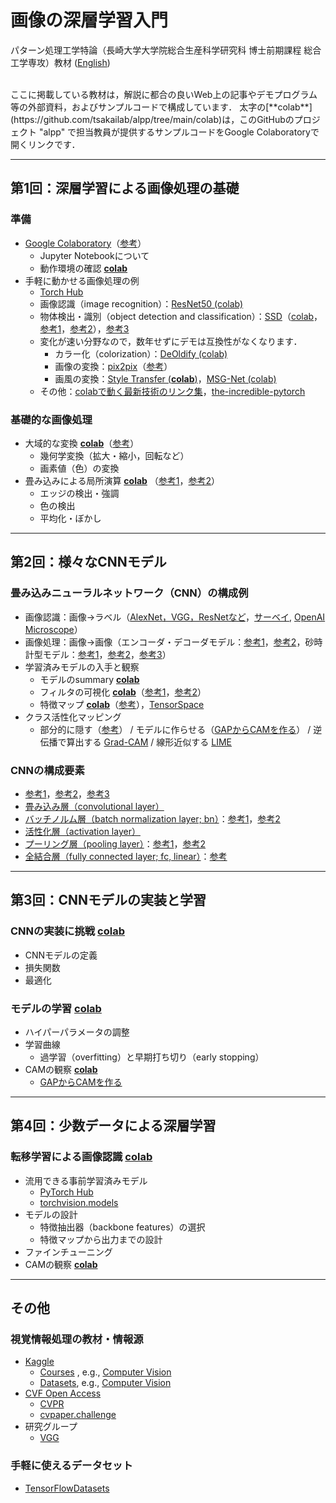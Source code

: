 # 画像の深層学習入門
パターン処理工学特論（長崎大学大学院総合生産科学研究科 博士前期課程 総合工学専攻）教材 ([English](README.md))

<br>
ここに掲載している教材は，解説に都合の良いWeb上の記事やデモプログラム等の外部資料，およびサンプルコードで構成しています．
太字の[**colab**](https://github.com/tsakailab/alpp/tree/main/colab)は，このGitHubのプロジェクト "alpp" で担当教員が提供するサンプルコードをGoogle Colaboratoryで開くリンクです．


---

## 第1回：深層学習による画像処理の基礎

### 準備
- [Google Colaboratory](https://colab.research.google.com/)（[参考](https://blog.kikagaku.co.jp/google-colab-howto)）
  - Jupyter Notebookについて
  - 動作環境の確認 [**colab**](https://githubtocolab.com/tsakailab/alpp/blob/main/colab/display_colab_spec.ipynb)
- 手軽に動かせる画像処理の例
  - [Torch Hub](https://pytorch.org/hub/research-models)
  - 画像認識（image recognition）：[ResNet50 (colab)](https://colab.research.google.com/github/pytorch/pytorch.github.io/blob/master/assets/hub/nvidia_deeplearningexamples_resnet50.ipynb)
  - 物体検出・識別（object detection and classification）：[SSD](https://arxiv.org/pdf/1512.02325.pdf)（[colab](https://colab.research.google.com/github/pytorch/pytorch.github.io/blob/master/assets/hub/nvidia_deeplearningexamples_ssd.ipynb)，[参考1](http://www.cs.unc.edu/~wliu/papers/ssd_eccv2016_slide.pdf)，[参考2](https://jonathan-hui.medium.com/ssd-object-detection-single-shot-multibox-detector-for-real-time-processing-9bd8deac0e06)），[参考3](https://medium.com/zylapp/review-of-deep-learning-algorithms-for-object-detection-c1f3d437b852)
  - 変化が速い分野なので，数年せずにデモは互換性がなくなります．
    - カラー化（colorization）：[DeOldify (colab)](https://github.com/jantic/DeOldify/blob/master/ImageColorizerColab.ipynb)
    - 画像の変換：[pix2pix](https://phillipi.github.io/pix2pix/)（[参考](https://affinelayer.com/pixsrv/)）<!--（[pix2pix](https://githubtocolab.com/junyanz/pytorch-CycleGAN-and-pix2pix/blob/master/pix2pix.ipynb)）-->
    - 画風の変換：[Style Transfer (**colab**)](https://githubtocolab.com/tsakailab/alpp/blob/main/colab/NeuralStyleTransfer.ipynb)，[MSG-Net (colab)](https://colab.research.google.com/github/zhanghang1989/PyTorch-Multi-Style-Transfer/blob/master/msgnet.ipynb)
  - その他：[colabで動く最新技術のリンク集](https://github.com/amrzv/awesome-colab-notebooks)，[the-incredible-pytorch](https://www.ritchieng.com/the-incredible-pytorch/)

### 基礎的な画像処理
- 大域的な変換 [**colab**](https://githubtocolab.com/tsakailab/alpp/blob/main/colab/alpp_global_operations.ipynb)（[参考](https://pytorch.org/vision/stable/transforms.html)）
  - 幾何学変換（拡大・縮小，回転など）
  - 画素値（色）の変換
- 畳み込みによる局所演算 [**colab**](https://githubtocolab.com/tsakailab/alpp/blob/main/colab/alpp_local_operations.ipynb)
（[参考1](https://setosa.io/ev/image-kernels/)，[参考2](https://towardsdatascience.com/convolutional-networks-intuitively-and-exhaustively-explained-ab08f6353f96/)）
  - エッジの検出・強調
  - 色の検出
  - 平均化・ぼかし

---

## 第2回：様々なCNNモデル

### 畳み込みニューラルネットワーク（CNN）の構成例
- 画像認識：画像→ラベル（[AlexNet，VGG，ResNetなど](https://medium.com/zylapp/review-of-deep-learning-algorithms-for-image-classification-5fdbca4a05e2)，[サーベイ](https://arxiv.org/abs/1809.02165), [OpenAI Microscope](https://microscope.openai.com/models)）
- 画像処理：画像→画像（エンコーダ・デコーダモデル：[参考1](https://lilianweng.github.io/lil-log/2018/08/12/from-autoencoder-to-beta-vae.html)，[参考2](https://lilianweng.github.io/lil-log/2018/10/13/flow-based-deep-generative-models.html#types-of-generative-models)，砂時計型モデル：[参考1](https://en.wikipedia.org/wiki/U-Net)，[参考2](https://medium.com/@sunnerli/simple-introduction-about-hourglass-like-model-11ee7c30138)，[参考3](http://ais.informatik.uni-freiburg.de/teaching/ss19/deep_learning_lab/presentation_lectureCV.pdf)）
- 学習済みモデルの入手と観察
  - モデルのsummary [**colab**](https://githubtocolab.com/tsakailab/alpp/blob/main/colab/alpp_model_summary.ipynb)
  - フィルタの可視化 [**colab**](https://githubtocolab.com/tsakailab/alpp/blob/main/colab/alpp_model_visualize_conv_kernels.ipynb)（[参考1](https://cs.nyu.edu/~fergus/papers/zeilerECCV2014.pdf#page=7)，[参考2](https://towardsdatascience.com/visualizing-convolution-neural-networks-using-pytorch-3dfa8443e74e)）
  - 特徴マップ [**colab**](https://githubtocolab.com/tsakailab/alpp/blob/main/colab/alpp_model_visualize_featuremaps.ipynb)（[参考](https://github.com/utkuozbulak/pytorch-cnn-visualizations)），[TensorSpace](https://github.com/tensorspace-team/tensorspace#example)
- クラス活性化マッピング
  - 部分的に隠す（[参考](https://cs.nyu.edu/~fergus/papers/zeilerECCV2014.pdf#page=10)） / モデルに作らせる（[GAPからCAMを作る](http://cnnlocalization.csail.mit.edu/Zhou_Learning_Deep_Features_CVPR_2016_paper.pdf)） / 逆伝播で算出する [Grad-CAM](https://arxiv.org/pdf/1610.02391.pdf) / 線形近似する [LIME](https://arxiv.org/pdf/1602.04938.pdf)

### CNNの構成要素
- [参考1](https://en.wikipedia.org/wiki/Convolutional_neural_network)，[参考2](https://www.electricalelibrary.com/en/2018/11/20/what-are-convolutional-neural-networks/)，[参考3](https://www.researchgate.net/figure/Overview-and-details-of-a-convolutional-neural-network-CNN-architecture-for-image_fig2_341576780)
- [畳み込み層（convolutional layer）](https://en.wikipedia.org/wiki/Convolutional_neural_network#Convolutional_layer)
- [バッチノルム層（batch normalization layer; bn）](https://arxiv.org/abs/1502.03167)：[参考1](https://pytorch.org/docs/stable/generated/torch.nn.BatchNorm2d.html)，[参考2](https://theaisummer.com/normalization/)
- [活性化層（activation layer）](https://en.wikipedia.org/wiki/Activation_function)
- [プーリング層（pooling layer）](https://en.wikipedia.org/wiki/Convolutional_neural_network#Pooling_layers)：[参考1](https://pytorch.org/docs/stable/nn.html#pooling-layers)，[参考2](https://arxiv.org/ftp/arxiv/papers/2009/2009.07485.pdf)
- [全結合層（fully connected layer; fc, linear）](https://en.wikipedia.org/wiki/Convolutional_neural_network#Fully_connected_layers)：[参考](https://pytorch.org/docs/stable/generated/torch.nn.Linear.html)


---

## 第3回：CNNモデルの実装と学習

### CNNの実装に挑戦 [**colab**](https://githubtocolab.com/tsakailab/alpp/blob/main/colab/alpp_cnn_practice.ipynb)<!-- CNNで小さなAEを作ってフィルタカーネルを観察する -->
- CNNモデルの定義
- 損失関数
- 最適化

### モデルの学習 [**colab**](https://githubtocolab.com/tsakailab/alpp/blob/main/colab/alpp_cnn_practice.ipynb)
- ハイパーパラメータの調整
- 学習曲線
  - 過学習（overfitting）と早期打ち切り（early stopping）
- CAMの観察 [**colab**](https://githubtocolab.com/tsakailab/alpp/blob/main/colab/alpp_model_cam.ipynb)
  - [GAPからCAMを作る](http://cnnlocalization.csail.mit.edu/Zhou_Learning_Deep_Features_CVPR_2016_paper.pdf)


---

## 第4回：少数データによる深層学習

### 転移学習による画像認識 [**colab**](https://githubtocolab.com/tsakailab/alpp/blob/main/colab/alpp_cnn_practice_transfer_learning.ipynb)
- 流用できる事前学習済みモデル<!-- https://note.nkmk.me/python-pytorch-hub-torchvision-models/ -->
  - [PyTorch Hub](https://pytorch.org/hub/)
  - [torchvision.models](https://pytorch.org/vision/stable/models.html)
- モデルの設計
  - 特徴抽出器（backbone features）の選択
  - 特徴マップから出力までの設計
- ファインチューニング
- CAMの観察 [**colab**](https://githubtocolab.com/tsakailab/alpp/blob/main/colab/alpp_model_cam.ipynb)

---

## その他
### 視覚情報処理の教材・情報源
- [Kaggle](https://www.kaggle.com/)
  - [Courses](https://www.kaggle.com/learn) , e.g., [Computer Vision](https://www.kaggle.com/learn/computer-vision)
  - [Datasets](https://www.kaggle.com/datasets), e.g., [Computer Vision](https://www.kaggle.com/datasets?tags=13207-Computer+Vision)
- [CVF Open Access](https://openaccess.thecvf.com/menu)
  - [CVPR](https://en.wikipedia.org/wiki/Conference_on_Computer_Vision_and_Pattern_Recognition)
  - [cvpaper.challenge](http://xpaperchallenge.org/cv/)
- 研究グループ
  - [VGG](https://www.robots.ox.ac.uk/~vgg/)
### 手軽に使えるデータセット
- [TensorFlowDatasets](https://github.com/tensorflow/datasets)
